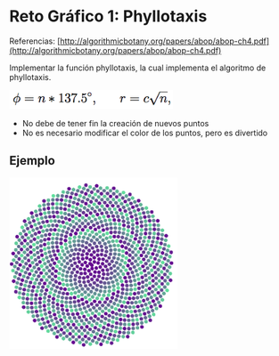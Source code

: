 Reto Gráfico 1: Phyllotaxis
======

Referencias: [http://algorithmicbotany.org/papers/abop/abop-ch4.pdf](http://algorithmicbotany.org/papers/abop/abop-ch4.pdf)

Implementar la función phyllotaxis, la cual implementa el algoritmo de phyllotaxis.

![ecuacion](ecuacion.png "Ecuación")

* No debe de tener fin la creación de nuevos puntos
* No es necesario modificar el color de los puntos, pero es divertido

## Ejemplo 

![ejemplo](ejemplo.png "Ejemplo")